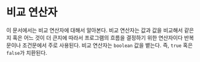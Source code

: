 # 비교 연산자
이 문서에서는 비교 연산자에 대해서 알아본다. 비교 연산자는 값과 값을 비교해서 같은지 혹은 어느 것이 더 큰지에 따라서 프로그램의 흐름을 결정하기 위한 연산자이다 반복문이나 조건문에서 주로 사용된다. 비교 연산자는 `boolean` 값을 뱉는다. 즉, `true` 혹은 `false`가 치환된다.

```js

```